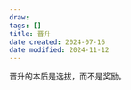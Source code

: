 ```yaml
---
draw:
tags: []
title: 晋升
date created: 2024-07-16
date modified: 2024-11-12
---
```


晋升的本质是选拔，而不是奖励。
